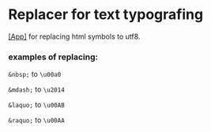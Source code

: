 # Replacer for text typografing

<a href="https://baomastr.github.io/typograf-unicode-replacer/">[App]</a> for replacing html symbols to utf8.

### examples of replacing:

```&nbsp;``` to ```\u00a0```

```&mdash;``` to ```\u2014```

```&laquo;``` to ```\u00AB```

```&raquo;``` to ```\u00AA```